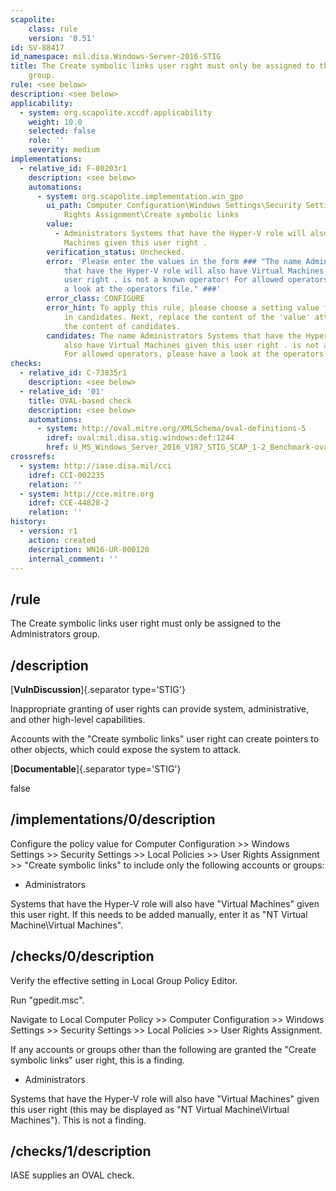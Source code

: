 ```yaml
---
scapolite:
    class: rule
    version: '0.51'
id: SV-88417
id_namespace: mil.disa.Windows-Server-2016-STIG
title: The Create symbolic links user right must only be assigned to the Administrators
    group.
rule: <see below>
description: <see below>
applicability:
  - system: org.scapolite.xccdf.applicability
    weight: 10.0
    selected: false
    role: ''
    severity: medium
implementations:
  - relative_id: F-80203r1
    description: <see below>
    automations:
      - system: org.scapolite.implementation.win_gpo
        ui_path: Computer Configuration\Windows Settings\Security Settings\Local Policies\User
            Rights Assignment\Create symbolic links
        value:
          - Administrators Systems that have the Hyper-V role will also have Virtual
            Machines given this user right .
        verification_status: Unchecked.
        error: 'Please enter the values in the form ### "The name Administrators Systems
            that have the Hyper-V role will also have Virtual Machines given this
            user right . is not a known operator! For allowed operators, please have
            a look at the operators file." ###'
        error_class: CONFIGURE
        error_hint: To apply this rule, please choose a setting value for each sub-setting
            in candidates. Next, replace the content of the 'value' attribute with
            the content of candidates.
        candidates: The name Administrators Systems that have the Hyper-V role will
            also have Virtual Machines given this user right . is not a known operator!
            For allowed operators, please have a look at the operators file.
checks:
  - relative_id: C-73835r1
    description: <see below>
  - relative_id: '01'
    title: OVAL-based check
    description: <see below>
    automations:
      - system: http://oval.mitre.org/XMLSchema/oval-definitions-5
        idref: oval:mil.disa.stig.windows:def:1244
        href: U_MS_Windows_Server_2016_V1R7_STIG_SCAP_1-2_Benchmark-oval.xml
crossrefs:
  - system: http://iase.disa.mil/cci
    idref: CCI-002235
    relation: ''
  - system: http://cce.mitre.org
    idref: CCE-44828-2
    relation: ''
history:
  - version: r1
    action: created
    description: WN16-UR-000120
    internal_comment: ''
---
```



## /rule

The Create symbolic links user right must only be assigned to the Administrators group.

## /description

[**VulnDiscussion**]{.separator type='STIG'}

Inappropriate granting of user rights can provide system, administrative, and other high-level capabilities.

Accounts with the "Create symbolic links" user right can create pointers to other objects, which could expose the system to attack.

[**Documentable**]{.separator type='STIG'}

false

## /implementations/0/description

Configure the policy value for Computer Configuration >> Windows Settings >> Security Settings >> Local Policies >> User Rights Assignment >> "Create symbolic links" to include only the following accounts or groups:

- Administrators

Systems that have the Hyper-V role will also have "Virtual Machines" given this user right. If this needs to be added manually, enter it as "NT Virtual Machine\Virtual Machines".

## /checks/0/description

Verify the effective setting in Local Group Policy Editor.

Run "gpedit.msc".

Navigate to Local Computer Policy >> Computer Configuration >> Windows Settings >> Security Settings >> Local Policies >> User Rights Assignment.

If any accounts or groups other than the following are granted the "Create symbolic links" user right, this is a finding.

- Administrators

Systems that have the Hyper-V role will also have "Virtual Machines" given this user right (this may be displayed as "NT Virtual Machine\Virtual Machines"). This is not a finding.

## /checks/1/description

IASE supplies an OVAL check.
